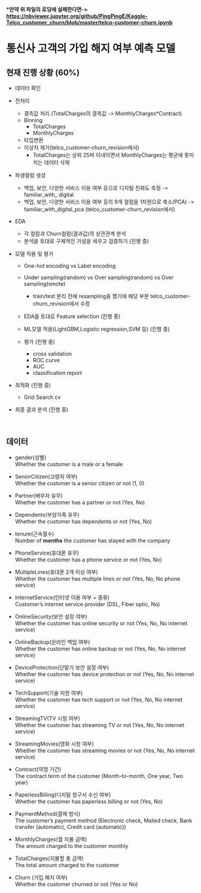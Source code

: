 <strong>*만약 위 파일의 로딩에 실패한다면-> https://nbviewer.jupyter.org/github/PingPingE/Kaggle-Telco_customer_churn/blob/master/telco-customer-churn.ipynb </strong>

# 통신사 고객의 가입 해지 여부 예측 모델

## 현재 진행 상황 (60%)
- 데이터 확인
- 전처리
    - 결측값 처리 (TotalCharges의 결측값 -> MonthlyCharges*Contract)
    - Binning
        - TotalCharges
        - MonthlyCharges
    - 타입변환
    - 이상치 제거(telco_customer-churn_revision에서)
        - TotalCharges는 상위 25퍼 이내이면서 MonthlyCharges는 평균에 못미치는 데이터 삭제
    
- 파생컬럼 생성
    - 백업, 보안, 다양한 서비스 이용 여부 등으로 디지털 친화도 측정 -> familiar_with_ digital
    - 백업, 보안, 다양한 서비스 이용 여부 등의 9개 컬럼을 1차원으로 축소(PCA) -> familiar_with_digital_pca (telco_customer-churn_revision에서)

- EDA
    - 각 컬럼과 Churn컬럼(결과값)의 상관관계 분석
    - 분석을 토대로 구체적인 가설을 세우고 검증하기 (진행 중)
    
- 모델 적용 및 평가
    - One-hot encoding vs Label encoding
    - Under sampling(random) vs Over sampling(random) vs Over sampling(smote)
        * train/test 분리 전에 resampling을 했기에 해당 부분 telco_customer-churn_revision에서 수정
    
    - EDA를 토대로 Feature selection (진행 중)
    - ML모델 적용(LightGBM,Logistic regression,SVM 등) (진행 중)
    - 평가 (진행 중)
        - cross validation
        - ROC curve
        - AUC
        - classification report

- 최적화 (진행 중)
    - Grid Search cv

- 최종 결과 분석 (진행 중)
<br>

## 데이터
- gender(성별)<br>
    Whether the customer is a male or a female


- SeniorCitizen(고령자 여부)<br>
    Whether the customer is a senior citizen or not (1, 0)


- Partner(배우자 유무)<br>
    Whether the customer has a partner or not (Yes, No)


- Dependents(부양가족 유무)<br>
    Whether the customer has dependents or not (Yes, No)


- tenure(근속월수)<br>
    Number of <strong>months</strong> the customer has stayed with the company


- PhoneService(휴대폰 유무)<br>
    Whether the customer has a phone service or not (Yes, No)


- MultipleLines(휴대폰 2개 이상 여부)<br>
    Whether the customer has multiple lines or not (Yes, No, No phone service)


- InternetService(인터넷 이용 여부 + 종류)<br>
    Customer’s internet service provider (DSL, Fiber optic, No)


- OnlineSecurity(보안 설정 여부)<br>
    Whether the customer has online security or not (Yes, No, No internet service)
    
    
- OnlineBackup(온라인 백업 여부)<br>
    Whether the customer has online backup or not (Yes, No, No internet service)

 
- DeviceProtection(단말기 보안 설정 여부)<br>
    Whether the customer has device protection or not (Yes, No, No internet service)


- TechSupport(기술 지원 여부)<br>
    Whether the customer has tech support or not (Yes, No, No internet service)


- StreamingTV(TV 시청 여부) <br>
    Whether the customer has streaming TV or not (Yes, No, No internet service)


- StreamingMovies(영화 시청 여부) <br>
    Whether the customer has streaming movies or not (Yes, No, No internet service)


- Contract(약정 기간) <br>
    The contract term of the customer (Month-to-month, One year, Two year)


- PaperlessBilling(디지털 청구서 수신 여부) <br>
    Whether the customer has paperless billing or not (Yes, No)


- PaymentMethod(결제 방식)<br>
    The customer’s payment method (Electronic check, Mailed check, Bank transfer (automatic), Credit card (automatic))


- MonthlyCharges(월 지불 금액)  <br>
    The amount charged to the customer monthly


- TotalCharges(지불할 총 금액) <br>
    The total amount charged to the customer


- Churn (가입 해지 여부)<br>
    Whether the customer churned or not (Yes or No)
